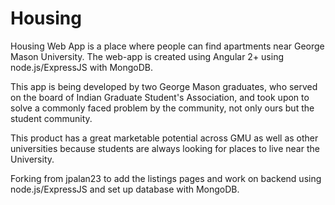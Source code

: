 # Housing

Housing Web App is a place where people can find apartments near George Mason University.
The web-app is created using Angular 2+ using node.js/ExpressJS with MongoDB.

This app is being developed by two George Mason graduates, who served on the
board of Indian Graduate Student's Association, and took upon to solve a commonly
faced problem by the community, not only ours but the student community.

This product has a great marketable potential across GMU as well as
other universities because students are always looking for places to live near
the University.

Forking from jpalan23 to add the listings pages and work on backend using
node.js/ExpressJS and set up database with MongoDB.
